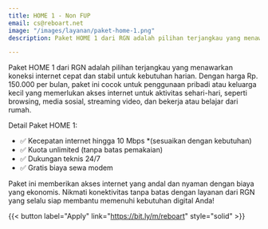 ```yaml
---
title: HOME 1 - Non FUP
email: cs@reboart.net
image: "/images/layanan/paket-home-1.png"
description: Paket HOME 1 dari RGN adalah pilihan terjangkau yang menawarkan koneksi internet cepat dan stabil untuk kebutuhan harian.

---
```


Paket HOME 1 dari RGN adalah pilihan terjangkau yang menawarkan koneksi internet cepat dan stabil untuk kebutuhan harian. Dengan harga Rp. 150.000 per bulan, paket ini cocok untuk penggunaan pribadi atau keluarga kecil yang memerlukan akses internet untuk aktivitas sehari-hari, seperti browsing, media sosial, streaming video, dan bekerja atau belajar dari rumah.

Detail Paket HOME 1:

- ✅ Kecepatan internet hingga 10 Mbps *(sesuaikan dengan kebutuhan)
- ✅ Kuota unlimited (tanpa batas pemakaian)
- ✅ Dukungan teknis 24/7
- ✅ Gratis biaya sewa modem

Paket ini memberikan akses internet yang andal dan nyaman dengan biaya yang ekonomis. Nikmati konektivitas tanpa batas dengan layanan dari RGN yang selalu siap membantu memenuhi kebutuhan digital Anda!

{{< button label="Apply" link="https://bit.ly/m/reboart" style="solid" >}}
